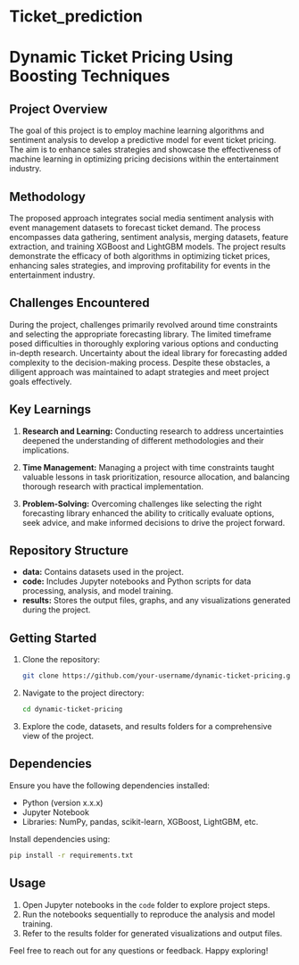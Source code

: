 # Ticket_prediction

# Dynamic Ticket Pricing Using Boosting Techniques

## Project Overview

The goal of this project is to employ machine learning algorithms and sentiment analysis to develop a predictive model for event ticket pricing. The aim is to enhance sales strategies and showcase the effectiveness of machine learning in optimizing pricing decisions within the entertainment industry.

## Methodology

The proposed approach integrates social media sentiment analysis with event management datasets to forecast ticket demand. The process encompasses data gathering, sentiment analysis, merging datasets, feature extraction, and training XGBoost and LightGBM models. The project results demonstrate the efficacy of both algorithms in optimizing ticket prices, enhancing sales strategies, and improving profitability for events in the entertainment industry.

## Challenges Encountered

During the project, challenges primarily revolved around time constraints and selecting the appropriate forecasting library. The limited timeframe posed difficulties in thoroughly exploring various options and conducting in-depth research. Uncertainty about the ideal library for forecasting added complexity to the decision-making process. Despite these obstacles, a diligent approach was maintained to adapt strategies and meet project goals effectively.

## Key Learnings

1. **Research and Learning:** Conducting research to address uncertainties deepened the understanding of different methodologies and their implications.

2. **Time Management:** Managing a project with time constraints taught valuable lessons in task prioritization, resource allocation, and balancing thorough research with practical implementation.

3. **Problem-Solving:** Overcoming challenges like selecting the right forecasting library enhanced the ability to critically evaluate options, seek advice, and make informed decisions to drive the project forward.

## Repository Structure

- **data:** Contains datasets used in the project.
- **code:** Includes Jupyter notebooks and Python scripts for data processing, analysis, and model training.
- **results:** Stores the output files, graphs, and any visualizations generated during the project.

## Getting Started

1. Clone the repository:

    ```bash
    git clone https://github.com/your-username/dynamic-ticket-pricing.git
    ```

2. Navigate to the project directory:

    ```bash
    cd dynamic-ticket-pricing
    ```

3. Explore the code, datasets, and results folders for a comprehensive view of the project.

## Dependencies

Ensure you have the following dependencies installed:

- Python (version x.x.x)
- Jupyter Notebook
- Libraries: NumPy, pandas, scikit-learn, XGBoost, LightGBM, etc.

Install dependencies using:

```bash
pip install -r requirements.txt
```

## Usage

1. Open Jupyter notebooks in the `code` folder to explore project steps.
2. Run the notebooks sequentially to reproduce the analysis and model training.
3. Refer to the results folder for generated visualizations and output files.

Feel free to reach out for any questions or feedback. Happy exploring!
